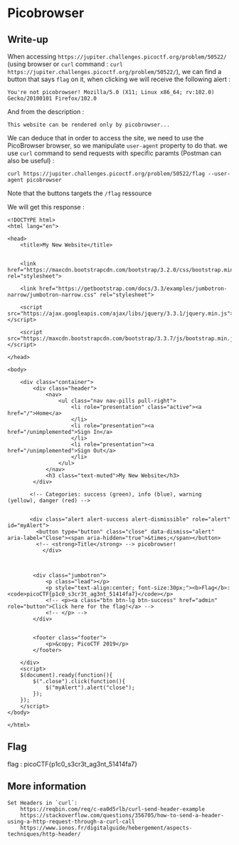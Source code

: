 # Picobrowser

## Write-up

When accessing `https://jupiter.challenges.picoctf.org/problem/50522/` (using browser or `curl` command : `curl https://jupiter.challenges.picoctf.org/problem/50522/`), we can find a button that says `flag` on it, when clicking we will receive the following alert :

```
You're not picobrowser! Mozilla/5.0 (X11; Linux x86_64; rv:102.0) Gecko/20100101 Firefox/102.0
```

And from the description :

```
This website can be rendered only by picobrowser...
```

We can deduce that in order to access the site, we need to use the PicoBrowser browser, so we manipulate `user-agent` property to do that. we use `curl` command to send requests with specific paramts (Postman can also be useful) :

`curl https://jupiter.challenges.picoctf.org/problem/50522/flag --user-agent picobrowser`


Note that the buttons targets the `/flag` ressource

We will get this response : 

```
<!DOCTYPE html>
<html lang="en">

<head>
    <title>My New Website</title>


    <link href="https://maxcdn.bootstrapcdn.com/bootstrap/3.2.0/css/bootstrap.min.css" rel="stylesheet">

    <link href="https://getbootstrap.com/docs/3.3/examples/jumbotron-narrow/jumbotron-narrow.css" rel="stylesheet">

    <script src="https://ajax.googleapis.com/ajax/libs/jquery/3.3.1/jquery.min.js"></script>

    <script src="https://maxcdn.bootstrapcdn.com/bootstrap/3.3.7/js/bootstrap.min.js"></script>

</head>

<body>

    <div class="container">
        <div class="header">
            <nav>
                <ul class="nav nav-pills pull-right">
                    <li role="presentation" class="active"><a href="/">Home</a>
                    </li>
                    <li role="presentation"><a href="/unimplemented">Sign In</a>
                    </li>
                    <li role="presentation"><a href="/unimplemented">Sign Out</a>
                    </li>
                </ul>
            </nav>
            <h3 class="text-muted">My New Website</h3>
        </div>
        
       <!-- Categories: success (green), info (blue), warning (yellow), danger (red) -->
       
       
       <div class="alert alert-success alert-dismissible" role="alert" id="myAlert">
         <button type="button" class="close" data-dismiss="alert" aria-label="Close"><span aria-hidden="true">&times;</span></button>
         <!-- <strong>Title</strong> --> picobrowser!
           </div>
     
     
     
        <div class="jumbotron">
            <p class="lead"></p>
            <p style="text-align:center; font-size:30px;"><b>Flag</b>: <code>picoCTF{p1c0_s3cr3t_ag3nt_51414fa7}</code></p>
            <!-- <p><a class="btn btn-lg btn-success" href="admin" role="button">Click here for the flag!</a> -->
            <!-- </p> -->
        </div>


        <footer class="footer">
            <p>&copy; PicoCTF 2019</p>
        </footer>

    </div>
    <script>
    $(document).ready(function(){
        $(".close").click(function(){
            $("myAlert").alert("close");
        });
    });
    </script>
</body>

</html>   
```

## Flag

flag : picoCTF{p1c0_s3cr3t_ag3nt_51414fa7}


## More information
    Set Headers in `curl`:
        https://reqbin.com/req/c-ea0d5rlb/curl-send-header-example
        https://stackoverflow.com/questions/356705/how-to-send-a-header-using-a-http-request-through-a-curl-call
        https://www.ionos.fr/digitalguide/hebergement/aspects-techniques/http-header/  
